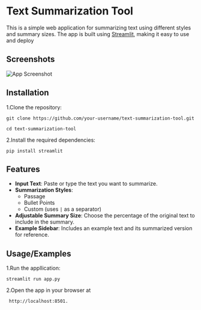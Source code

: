 
# Text Summarization Tool

This is a simple web application for summarizing text using different styles and summary sizes. The app is built using [Streamlit](https://streamlit.io/), making it easy to use and deploy

## Screenshots

![App Screenshot]("C:\Users\mahes\Pictures\{9CDBBE9D-229D-421F-8460-2952B8F26C78}.png")


## Installation




   1.Clone the repository:
    
    git clone https://github.com/your-username/text-summarization-tool.git
    
    cd text-summarization-tool

2.Install the required dependencies:
 
     
    pip install streamlit 
## Features



- **Input Text**: Paste or type the text you want to summarize.
- **Summarization Styles**:
  - Passage
  - Bullet Points
  - Custom (uses `|` as a separator)
- **Adjustable Summary Size**: Choose the percentage of the original text to include in the summary.
- **Example Sidebar**: Includes an example text and its summarized version for reference.


## Usage/Examples

1.Run the appllication:


   
   
    streamlit run app.py

   
   
   
2.Open the app in your browser at 



     http://localhost:8501.

